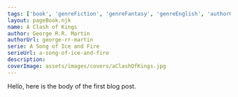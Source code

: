 ```yaml
---
tags: ['book', 'genreFiction', 'genreFantasy', 'genreEnglish', 'authorGeorgeRRMartin', 'serieASongOfIceAndFire']
layout: pageBook.njk
name: A Clash of Kings
author: George R.R. Martin
authorUrl: george-rr-martin
serie: A Song of Ice and Fire
serieUrl: a-song-of-ice-and-fire
description: 
coverImage: assets/images/covers/aClashOfKings.jpg
---
```


Hello, here is the body of the first blog post.